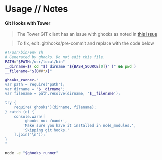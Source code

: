 # Usage // Notes

#### Git Hooks with Tower

> The Tower GIT client has an issue with ghooks as noted in [this issue](https://github.com/gtramontina/ghooks/issues/18)

> To fix, edit .git/hooks/pre-commit and replace with the code below

```bash
#!/usr/bin/env sh
# Generated by ghooks. Do not edit this file.
PATH="$PATH:/usr/local/bin"
__dirname=$( cd "$( dirname "${BASH_SOURCE[0]}" )" && pwd )
__filename="${0##*/}"

ghooks_runner="
var path = require('path');
var dirname = '$__dirname';
var filename = path.resolve(dirname, '$__filename');

try {
    require('ghooks')(dirname, filename);
} catch (e) {
    console.warn([
        'ghooks not found!',
        'Make sure you have it installed in node_modules.',
        'Skipping git hooks.'
    ].join('\n'));
}
"

node -e "$ghooks_runner"
```
